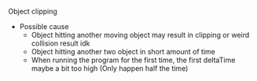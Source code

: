 Object clipping
- Possible cause
    - Object hitting another moving object may result in clipping or weird collision result idk
    - Object hitting another two object in short amount of time
    - When running the program for the first time, the first deltaTime maybe a bit too high (Only happen half the time)